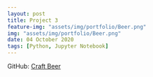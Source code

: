 ```yaml
---
layout: post
title: Project 3
feature-img: "assets/img/portfolio/Beer.png"
img: "assets/img/portfolio/Beer.png"
date: 04 October 2020
tags: [Python, Jupyter Notebook]
---
```


GitHub:
[Craft Beer](https://github.com/knmoses/DSC680-Project3)
